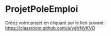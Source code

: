 # ProjetPoleEmploi

Créez votre projet en cliquant sur le lien suivant : https://classroom.github.com/a/ydVNVKVO
